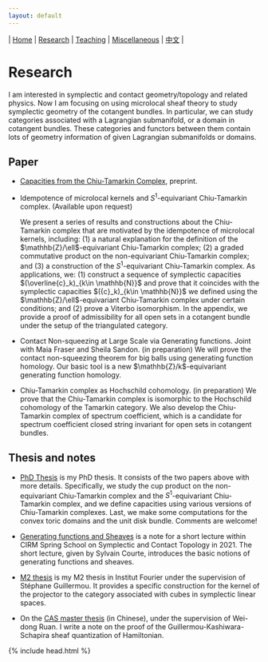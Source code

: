 ```yaml
---
layout: default
---
```




| [Home](index.md)  | [Research](research-en.md)    | [Teaching](teaching-en.md) | [Miscellaneous](miscellaneous-en.md)        | [中文](research-ch.md) |


# Research

I am interested in symplectic and contact geometry/topology and related physics.  Now I am focusing on using microlocal sheaf theory to study symplectic geometry of the cotangent bundles. In particular, we can study categories associated with a Lagrangian submanifold, or a domain in cotangent bundles. These categories and functors between them contain lots of geometry information of given Lagrangian submanifolds or domains.

## Paper

- [Capacities from the Chiu-Tamarkin Complex](https://arxiv.org/abs/2103.05143), preprint. 

- Idempotence of microlocal kernels and $S^1$-equivariant Chiu-Tamarkin complex. (Available upon request)

   We present a series of results and constructions about the Chiu-Tamarkin complex that are motivated by the idempotence of microlocal kernels, including: (1) a natural explanation for the definition of the $\mathhb{Z}/\ell$-equivariant Chiu-Tamarkin complex; (2) a graded commutative product on the non-equivariant Chiu-Tamarkin complex; and (3) a construction of the $S^1$-equivariant Chiu-Tamarkin complex. As applications, we: (1) construct a sequence of symplectic capacities $(\overline{c}_k)_{k\in \mathhb{N}}$ and prove that it coincides with the symplectic capacities $({c}_k)_{k\in \mathhb{N}}$ we defined using the $\mathhb{Z}/\ell$-equivariant Chiu-Tamarkin complex under certain conditions; and (2) prove a Viterbo isomorphism. In the appendix, we provide a proof of admissibility for all open sets in a cotangent bundle under the setup of the triangulated category.
   
- Contact Non-squeezing at Large Scale via Generating functions. Joint with Maia Fraser and Sheila Sandon. (in preparation)
  We will prove the contact non-squeezing theorem for big balls using generating function homology. Our basic tool is a new $\mathhb{Z}/k$-equivariant generating function homology.
   
 - Chiu-Tamarkin complex as Hochschild cohomology. (in preparation)
   We prove that the Chiu-Tamarkin complex is isomorphic to the Hochschild cohomology of the Tamarkin category. We also develop the Chiu-Tamarkin complex of spectrum coefficient, which is a candidate for spectrum coefficient closed string invariant for open sets in cotangent bundles.
## Thesis and notes

- [PhD Thesis](Files/PhD_Thesis.pdf) is my PhD thesis. It consists of the two papers above with more details. Specifically, we study the cup product on the non-equivariant Chiu-Tamarkin complex and the $S^1$-equivariant Chiu-Tamarkin complex, and we define capacities using various versions of Chiu-Tamarkin complexes. Last, we make some computations for the convex toric domains and the unit disk bundle. Comments are welcome!

- [Generating functions and Sheaves](Files/GF-Sheaves.pdf) is a note for a short lecture within CIRM Spring School on Symplectic and Contact Topology in 2021. The short lecture, given by Sylvain Courte, introduces the basic notions of generating functions and sheaves.

- [M2 thesis](Files/M2_thesis.pdf) is my M2 thesis in Institut Fourier under the supervision of Stéphane Guillermou. It provides a specific construction for the kernel of the projector to the category associated with cubes in symplectic linear spaces.

- On the [CAS master thesis](Files/CAS_Thesis.pdf) (in Chinese), under the supervision of Wei-dong Ruan. I write a note on the proof of the Guillermou-Kashiwara-Schapira sheaf quantization of Hamiltonian.


{% include head.html %}
